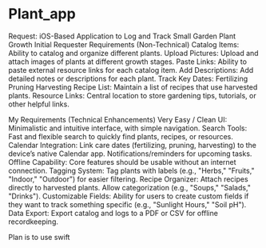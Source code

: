 # Plant_app

Request: iOS-Based Application to Log and Track Small Garden Plant Growth
Initial Requester Requirements (Non-Technical) 
Catalog Items: Ability to catalog and organize different plants.
Upload Pictures: Upload and attach images of plants at different growth stages.
Paste Links: Ability to paste external resource links for each catalog item.
Add Descriptions: Add detailed notes or descriptions for each plant.
Track Key Dates:
Fertilizing
Pruning
Harvesting
Recipe List: Maintain a list of recipes that use harvested plants.
Resource Links: Central location to store gardening tips, tutorials, or other helpful links.


My Requirements (Technical Enhancements)
Very Easy / Clean UI: Minimalistic and intuitive interface, with simple navigation.
Search Tools: Fast and flexible search to quickly find plants, recipes, or resources.
Calendar Integration:
Link care dates (fertilizing, pruning, harvesting) to the device’s native Calendar app.
Notifications/reminders for upcoming tasks.
Offline Capability:
Core features should be usable without an internet connection.
Tagging System:
Tag plants with labels (e.g., "Herbs," "Fruits," "Indoor," "Outdoor") for easier filtering.
Recipe Organizer:
Attach recipes directly to harvested plants.
Allow categorization (e.g., "Soups," "Salads," "Drinks").
Customizable Fields:
Ability for users to create custom fields if they want to track something specific (e.g., "Sunlight Hours," "Soil pH").
Data Export:
Export catalog and logs to a PDF or CSV for offline recordkeeping.



Plan is to use swift 
